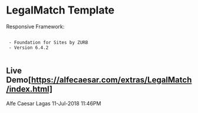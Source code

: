 # LegalMatch Template

Responsive Framework:
```

 - Foundation for Sites by ZURB
 - Version 6.4.2
 
```

## Live Demo[https://alfecaesar.com/extras/LegalMatch/index.html]

Alfe Caesar Lagas
11-Jul-2018 11:46PM